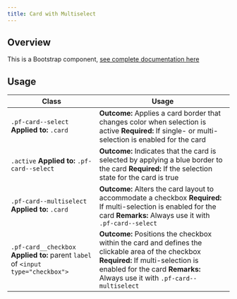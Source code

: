 ```yaml
---
title: Card with Multiselect
---
```

## Overview

This is a Bootstrap component, [see complete documentation here](http://v4-alpha.getbootstrap.com/components/card/)

## Usage

| Class | Usage |
| -- | -- |
| `.pf-card--select` **Applied to:** `.card` |  **Outcome:** Applies a card border that changes color when selection is active  **Required:** If single- or multi-selection is enabled for the card  |
| `.active` **Applied to:** `.pf-card--select` | **Outcome:** Indicates that the card is selected by applying a blue border to the card **Required:** If the selection state for the card is true |
| `.pf-card--multiselect` **Applied to:** `.card` |  **Outcome:** Alters the card layout to accommodate a checkbox  **Required:** If multi-selection is enabled for the card **Remarks:** Always use it with `.pf-card--select` |
| `.pf-card__checkbox` **Applied to:** parent `label` of `<input type="checkbox">` |  **Outcome:** Positions the checkbox within the card and defines the clickable area of the checkbox  **Required:** If multi-selection is enabled for the card **Remarks:** Always use it with `.pf-card--multiselect`  |
